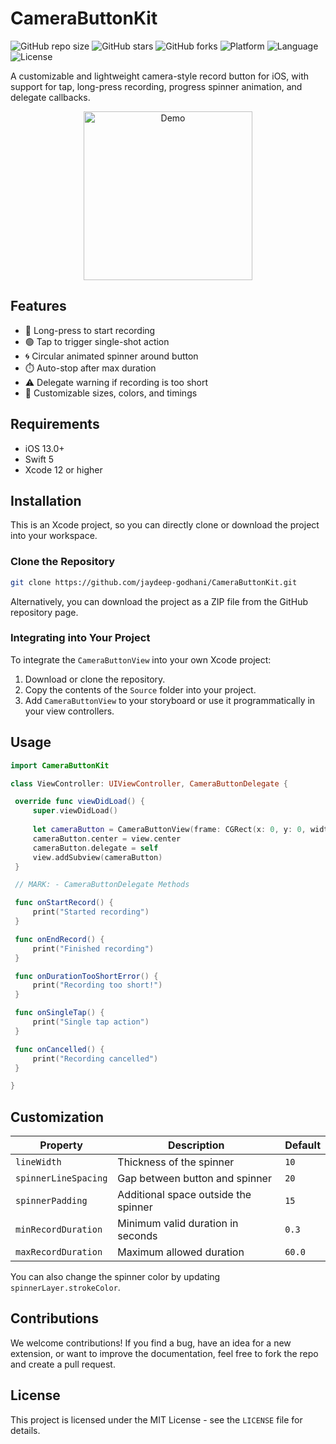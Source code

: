 # CameraButtonKit

![GitHub repo size](https://img.shields.io/github/repo-size/jaydeep-godhani/CameraButtonKit)
![GitHub stars](https://img.shields.io/github/stars/jaydeep-godhani/CameraButtonKit?style=social)
![GitHub forks](https://img.shields.io/github/forks/jaydeep-godhani/CameraButtonKit?style=social)
![Platform](https://img.shields.io/badge/platform-iOS%2013.0%2B-blue.svg?style=flat)
![Language](https://img.shields.io/badge/language-swift%205-4BC51D.svg?style=flat)
![License](https://img.shields.io/badge/license-MIT-orange)

A customizable and lightweight camera-style record button for iOS, with support for tap, long-press recording, progress spinner animation, and delegate callbacks.

<div align="center">
  <img src="https://github.com/user-attachments/assets/a721367a-0817-454c-bc65-ba390d1e711e" alt="Demo" width="270"/>
</div>

## Features

- 🎥 Long-press to start recording
- 🟢 Tap to trigger single-shot action
- 🌀 Circular animated spinner around button
- ⏱️ Auto-stop after max duration
- ⚠️ Delegate warning if recording is too short
- 🔁 Customizable sizes, colors, and timings

## Requirements

- iOS 13.0+
- Swift 5
- Xcode 12 or higher

## Installation

This is an Xcode project, so you can directly clone or download the project into your workspace.

### Clone the Repository

```bash
git clone https://github.com/jaydeep-godhani/CameraButtonKit.git
```
Alternatively, you can download the project as a ZIP file from the GitHub repository page.

### Integrating into Your Project

To integrate the `CameraButtonView` into your own Xcode project:

1. Download or clone the repository.
2. Copy the contents of the `Source` folder into your project.
3. Add `CameraButtonView` to your storyboard or use it programmatically in your view controllers.

## Usage

```swift
import CameraButtonKit

class ViewController: UIViewController, CameraButtonDelegate {

 override func viewDidLoad() {
     super.viewDidLoad()
     
     let cameraButton = CameraButtonView(frame: CGRect(x: 0, y: 0, width: 100, height: 100))
     cameraButton.center = view.center
     cameraButton.delegate = self
     view.addSubview(cameraButton)
 }

 // MARK: - CameraButtonDelegate Methods

 func onStartRecord() {
     print("Started recording")
 }

 func onEndRecord() {
     print("Finished recording")
 }

 func onDurationTooShortError() {
     print("Recording too short!")
 }

 func onSingleTap() {
     print("Single tap action")
 }

 func onCancelled() {
     print("Recording cancelled")
 }

}
```

## Customization

| Property             | Description                          | Default |
| -------------------- | ------------------------------------ | ------- |
| `lineWidth`          | Thickness of the spinner             | `10`    |
| `spinnerLineSpacing` | Gap between button and spinner       | `20`    |
| `spinnerPadding`     | Additional space outside the spinner | `15`    |
| `minRecordDuration`  | Minimum valid duration in seconds    | `0.3`   |
| `maxRecordDuration`  | Maximum allowed duration             | `60.0`  |

You can also change the spinner color by updating `spinnerLayer.strokeColor`.

## Contributions

We welcome contributions! If you find a bug, have an idea for a new extension, or want to improve the documentation, feel free to fork the repo and create a pull request.

## License

This project is licensed under the MIT License - see the `LICENSE` file for details.
